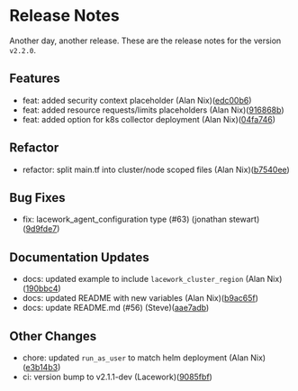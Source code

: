 # Release Notes
Another day, another release. These are the release notes for the version `v2.2.0`.

## Features
* feat: added security context placeholder (Alan Nix)([edc00b6](https://github.com/lacework/terraform-kubernetes-agent/commit/edc00b6734ea41d4dddcdd50e09b24f4bb14f97c))
* feat: added resource requests/limits placeholders (Alan Nix)([916868b](https://github.com/lacework/terraform-kubernetes-agent/commit/916868bf8ae890dd157aef18f07f8e11ee51e52a))
* feat: added option for k8s collector deployment (Alan Nix)([04fa746](https://github.com/lacework/terraform-kubernetes-agent/commit/04fa746e3d80e553fd194c07d7e2c0676b9a057c))
## Refactor
* refactor: split main.tf into cluster/node scoped files (Alan Nix)([b7540ee](https://github.com/lacework/terraform-kubernetes-agent/commit/b7540ee1426a1556c2daefca676f0a029aa0fe8a))
## Bug Fixes
* fix: lacework_agent_configuration type (#63) (jonathan stewart)([9d9fde7](https://github.com/lacework/terraform-kubernetes-agent/commit/9d9fde796da1902eab86d9e4aba49eced8150a1b))
## Documentation Updates
* docs: updated example to include `lacework_cluster_region` (Alan Nix)([190bbc4](https://github.com/lacework/terraform-kubernetes-agent/commit/190bbc49344821d36e72d6c9b770076a3ebf956b))
* docs: updated README with new variables (Alan Nix)([b9ac65f](https://github.com/lacework/terraform-kubernetes-agent/commit/b9ac65fd8918bf4bb7b1f6b99335208bbad2b46a))
* docs: update README.md (#56) (Steve)([aae7adb](https://github.com/lacework/terraform-kubernetes-agent/commit/aae7adb72c42f6bff223690379a08f1f8395055b))
## Other Changes
* chore: updated `run_as_user` to match helm deployment (Alan Nix)([e3b14b3](https://github.com/lacework/terraform-kubernetes-agent/commit/e3b14b31d18bcc548df36136943621dcc981e996))
* ci: version bump to v2.1.1-dev (Lacework)([9085fbf](https://github.com/lacework/terraform-kubernetes-agent/commit/9085fbf2041b99bcfd6d2e04921ccc2500976e48))
